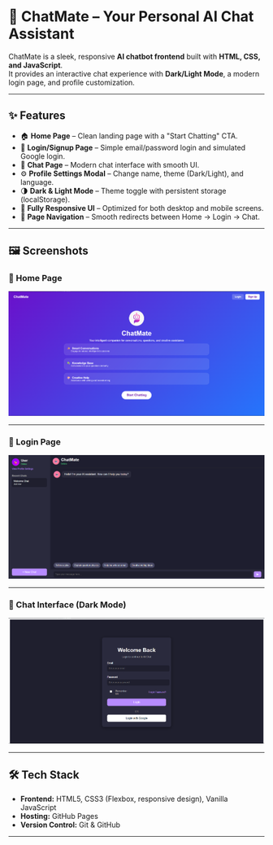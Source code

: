 # 🤖 ChatMate – Your Personal AI Chat Assistant

ChatMate is a sleek, responsive **AI chatbot frontend** built with **HTML, CSS, and JavaScript**.  
It provides an interactive chat experience with **Dark/Light Mode**, a modern login page, and profile customization.

---

## ✨ Features
- 🏠 **Home Page** – Clean landing page with a "Start Chatting" CTA.
- 🔑 **Login/Signup Page** – Simple email/password login and simulated Google login.
- 💬 **Chat Page** – Modern chat interface with smooth UI.
- ⚙️ **Profile Settings Modal** – Change name, theme (Dark/Light), and language.
- 🌗 **Dark & Light Mode** – Theme toggle with persistent storage (localStorage).
- 📱 **Fully Responsive UI** – Optimized for both desktop and mobile screens.
- 🔗 **Page Navigation** – Smooth redirects between Home → Login → Chat.

---

## 🖼 Screenshots

### 🔹 Home Page  
![Home Page Screenshot](assets/screenshots/home.png)  

---

### 🔹 Login Page  
![Login Page Screenshot](assets/screenshots/login.png)  

---

### 🔹 Chat Interface (Dark Mode)  
![Chat Dark Screenshot](assets/screenshots/chat-dark.png)  

---


## 🛠 Tech Stack
- **Frontend:** HTML5, CSS3 (Flexbox, responsive design), Vanilla JavaScript
- **Hosting:** GitHub Pages
- **Version Control:** Git & GitHub
  
---


